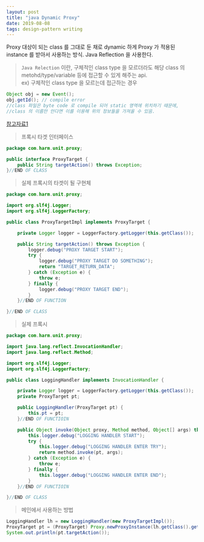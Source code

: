 ```yaml
---
layout: post
title: "java Dynamic Proxy"
date: 2019-08-08
tags: design-pattern writing
---
```

Proxy 대상이 되는 class 를 그대로 둔 채로 dynamic 하게 Proxy 가 적용된 instance 를 받아서 사용하는 방식. Java Reflection 을 사용한다.  
> `Java Relection` 이란, 구체적인 class type 을 모르더라도 해당 class 의 metohd/type/variable 등에 접근할 수 있게 해주는 api.  
> ex) 구체적인 class type 을 모르는데 접근하는 경우

```java
Object obj = new Event();
obj.getId(); // compile error
//class 파일은 byte code 로 compile 되어 static 영역에 위치하기 때문에,
//class 의 이름만 안다면 이를 이용해 위의 정보들을 가져올 수 있음.
```
[참고자료1](https://gyrfalcon.tistory.com/entry/Java-Reflection)


> 프록시 타겟 인터페이스

```java
package com.harm.unit.proxy;

public interface ProxyTarget {
	public String targetAction() throws Exception;
}//END OF CLASS
```

> 실제 프록시의 타겟이 될 구현체

```java
package com.harm.unit.proxy;

import org.slf4j.Logger;
import org.slf4j.LoggerFactory;

public class ProxyTargetImpl implements ProxyTarget {

	private Logger logger = LoggerFactory.getLogger(this.getClass());

	public String targetAction() throws Exception {
		logger.debug("PROXY TARGET START");
		try {
			logger.debug("PROXY TARGET DO SOMETHING");
			return "TARGET_RETURN_DATA";
		} catch (Exception e) {
			throw e;
		} finally {
			logger.debug("PROXY TARGET END");
		}
	}//END OF FUNCTION

}//END OF CLASS
```

> 실제 프록시

```java
package com.harm.unit.proxy;

import java.lang.reflect.InvocationHandler;
import java.lang.reflect.Method;

import org.slf4j.Logger;
import org.slf4j.LoggerFactory;

public class LoggingHandler implements InvocationHandler {

	private Logger logger = LoggerFactory.getLogger(this.getClass());
	private ProxyTarget pt;

	public LoggingHandler(ProxyTarget pt) {
		this.pt = pt;
	}//END OF FUNCTIOIN

	public Object invoke(Object proxy, Method method, Object[] args) throws Throwable {
		this.logger.debug("LOGGING HANDLER START");
		try {
			this.logger.debug("LOGGING HANDLER ENTER TRY");
			return method.invoke(pt, args);
		} catch (Exception e) {
			throw e;
		} finally {
			this.logger.debug("LOGGING HANDLER ENTER END");
		}
	}//END OF FUNCTIOIN

}//END OF CLASS
```

> 메인에서 사용하는 방법

```java
LoggingHandler lh = new LoggingHandler(new ProxyTargetImpl());
ProxyTarget pt = (ProxyTarget) Proxy.newProxyInstance(lh.getClass().getClassLoader(), new Class[] { ProxyTarget.class}, lh);
System.out.println(pt.targetAction());
```
